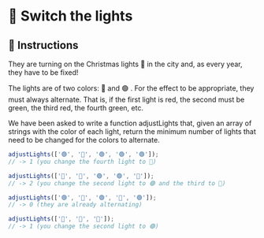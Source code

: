 # 🚦 Switch the lights

## 🔢 Instructions

They are turning on the Christmas lights 🎄 in the city and, as every year, they have to be fixed!

The lights are of two colors: 🔴 and 🟢 . For the effect to be appropriate, they must always alternate. That is, if the first light is red, the second must be green, the third red, the fourth green, etc.

We have been asked to write a function adjustLights that, given an array of strings with the color of each light, return the minimum number of lights that need to be changed for the colors to alternate.

```javascript
adjustLights(['🟢', '🔴', '🟢', '🟢', '🟢']);
// -> 1 (you change the fourth light to 🔴)

adjustLights(['🔴', '🔴', '🟢', '🟢', '🔴']);
// -> 2 (you change the second light to 🟢 and the third to 🔴)

adjustLights(['🟢', '🔴', '🟢', '🔴', '🟢']);
// -> 0 (they are already alternating)

adjustLights(['🔴', '🔴', '🔴']);
// -> 1 (you change the second light to 🟢)
```
